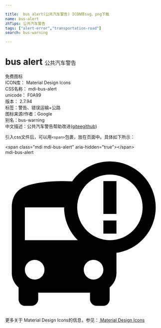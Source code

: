 ```yaml
---

title:  bus alert(公共汽车警告) ICON转svg、png下载
name: bus-alert
zhTips: 公共汽车警告
tags: ["alert-error","transportation-road"]
search: bus-warning

---
```


# bus alert  <small style="font-size: 60%;font-weight: 100">公共汽车警告</small>


<div class="detail-page">
<p>
<span><span class="badge-success badge">免费图标</span> </span>
<br/>
<span>
ICON库：
<span class="badge-secondary badge">Material Design Icons</span> 
</span>
<br/>
<span>
CSS名称：
<span class="badge-secondary badge">mdi-bus-alert</span> 
</span>
<br/>
<span>
unicode：
<span class="badge-secondary badge">F0A99</span> 
<copy-btn content='F0A99' btn-title=""></copy-btn>
<copy-btn :content='String.fromCodePoint(parseInt("F0A99", 16))' btn-title="复制U"></copy-btn>
</span>
<br/>
<span>
版本：
<span class="badge-secondary badge">2.7.94</span> 
</span><br/><span>标签：<span class="badge-light badge"><router-link to="/tags/alert-error.html">警告、错误</router-link></span><span class="badge-light badge"><router-link to="/tags/transportation-road.html">运输+公路</router-link></span></span>
<br/>
<span>图标来源/作者：<span class="badge-light badge">Google</span></span> 
<br/>
<span>别名：<span class="badge-light badge">bus-warning</span></span><br/><span class="zh-detail">中文描述：<span class="badge-primary badge">公共汽车警告</span><span class="help-link"><span>帮助改进</span>(<a href="https://gitee.com/liuwave/icon-helper/edit/master/json/material/bus-alert.json" target="_blank" rel="noopener noreferrer">gitee</a><a href="https://github.com/liuwave/icon-helper/edit/master/json/material/bus-alert.json" target="_blank" rel="noopener noreferrer">github</a></span>)</span><br/>
</p>
</div>
<div class="alert alert-dark">
  <i class="mdi mdi-bus-alert mdi-48px"></i>
  <i class="mdi mdi-bus-alert mdi-36px"></i>
  <i class="mdi mdi-bus-alert mdi-24px"></i>
  <i class="mdi mdi-bus-alert mdi-18px"></i>
</div>
<div>
  <p>引入css文件后，可以用<code>&lt;span&gt;</code>包裹，放在页面中。具体如下所示：    
  </p>
  <div class="alert alert-primary" style="font-size: 14px">
    &lt;span class="mdi mdi-bus-alert" aria-hidden="true"&gt;&lt;/span&gt;
    <copy-btn content='<span class="mdi mdi-bus-alert" aria-hidden="true"></span>'></copy-btn>
  </div>
  <div class="alert alert-secondary">
    <i class="mdi mdi-bus-alert"
    style="font-size: 24px"
    aria-hidden="true"></i> mdi-bus-alert
    <copy-btn content="mdi-bus-alert" btn-title="复制图标名称"></copy-btn>
  </div>
</div>
<div id="svg" class="svg-wrap">
<svg xmlns="http://www.w3.org/2000/svg" viewBox="0 0 24 24"><path d="M16,1A7,7 0 0,1 23,8C23,11.53 20.39,14.45 17,14.93V18C17,18.84 16.65,19.58 15.96,20.2V22C15.96,22.27 15.87,22.5 15.68,22.71C15.5,22.91 15.26,23 15,23H14C13.71,23 13.47,22.91 13.27,22.71C13.06,22.5 12.96,22.27 12.96,22V21H5.04V22C5.04,22.27 4.94,22.5 4.73,22.71C4.53,22.91 4.29,23 4,23H3C2.74,23 2.5,22.91 2.32,22.71C2.13,22.5 2.04,22.27 2.04,22V20.2C1.35,19.58 1,18.84 1,18V8C1,6.42 1.7,5.35 3.07,4.8C4.44,4.26 6.42,4 9,4L10.23,4.03C11.5,2.2 13.61,1 16,1M16,3A5,5 0 0,0 11,8A5,5 0 0,0 16,13A5,5 0 0,0 21,8A5,5 0 0,0 16,3M15,10H17V12H15V10M15,4H17V9H15V4M3,13H11.09C9.8,11.72 9,9.96 9,8H3V13M4.5,16C3.69,16 3,16.67 3,17.5A1.5,1.5 0 0,0 4.5,19C5.35,19 6,18.33 6,17.5A1.5,1.5 0 0,0 4.5,16M13.5,16C12.65,16 12,16.67 12,17.5A1.5,1.5 0 0,0 13.5,19C14.31,19 15,18.33 15,17.5A1.5,1.5 0 0,0 13.5,16Z" /></svg>
</div>
<detail full-name='mdi-bus-alert'></detail>
    
<div><p>更多关于 Material Design Icons的信息，参见：<a target="_blank" href="https://iconhelper.cn/material.html"> Material Design Icons</a>
</p></div>

